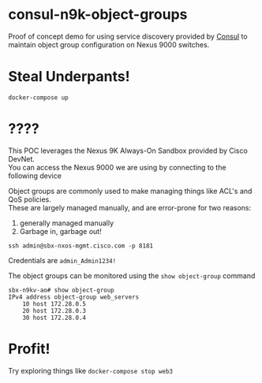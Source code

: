 # consul-n9k-object-groups

Proof of concept demo for using service discovery provided by [Consul](https://www.consul.io/)
to maintain object group configuration on Nexus 9000 switches.  

# Steal Underpants!

```
docker-compose up
```


# ????

This POC leverages the Nexus 9K Always-On Sandbox provided by Cisco DevNet.  
You can access the Nexus 9000 we are using by connecting to the following device

Object groups are commonly used to make managing things like ACL's and QoS policies.  
These are largely managed manually, and are error-prone for two reasons:
1. generally managed manually
2. Garbage in, garbage out!

```
ssh admin@sbx-nxos-mgmt.cisco.com -p 8181
```

Credentials are `admin_Admin1234!`


The object groups can be monitored using the `show object-group` command
```
sbx-n9kv-ao# show object-group
IPv4 address object-group web_servers
	10 host 172.28.0.5
	20 host 172.28.0.3
	30 host 172.28.0.4

```

# Profit!

Try exploring things like `docker-compose stop web3`
